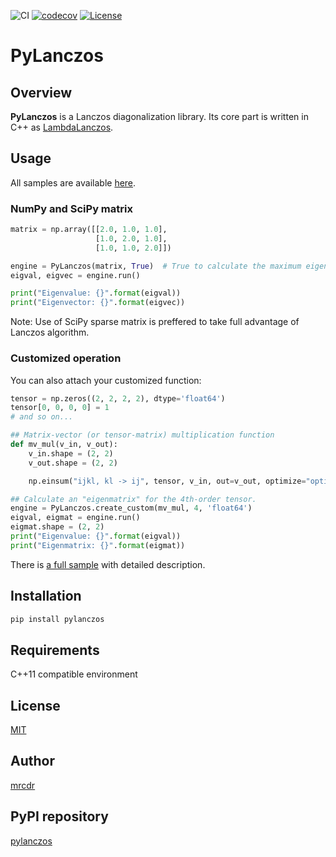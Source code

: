 ![CI](https://github.com/mrcdr/pylanczos/workflows/CI/badge.svg)
[![codecov](https://codecov.io/gh/mrcdr/pylanczos/branch/master/graph/badge.svg?token=CLVRQ8PN1J)]()
[![License](https://img.shields.io/badge/License-MIT-green.svg)]()


# PyLanczos
## Overview
**PyLanczos** is a Lanczos diagonalization library.
Its core part is written in C++ as [LambdaLanczos](https://github.com/mrcdr/lambda-lanczos).

## Usage
All samples are available [here](https://github.com/mrcdr/pylanczos/tree/master/sample).

### NumPy and SciPy matrix
``` python
matrix = np.array([[2.0, 1.0, 1.0],
                   [1.0, 2.0, 1.0],
                   [1.0, 1.0, 2.0]])

engine = PyLanczos(matrix, True)  # True to calculate the maximum eigenvalue.
eigval, eigvec = engine.run()

print("Eigenvalue: {}".format(eigval))
print("Eigenvector: {}".format(eigvec))
```
Note: Use of SciPy sparse matrix is preffered to take full advantage of Lanczos algorithm.

### Customized operation
You can also attach your customized function:
```python
tensor = np.zeros((2, 2, 2, 2), dtype='float64')
tensor[0, 0, 0, 0] = 1
# and so on...

## Matrix-vector (or tensor-matrix) multiplication function
def mv_mul(v_in, v_out):
    v_in.shape = (2, 2)
    v_out.shape = (2, 2)

    np.einsum("ijkl, kl -> ij", tensor, v_in, out=v_out, optimize="optimal")

## Calculate an "eigenmatrix" for the 4th-order tensor.
engine = PyLanczos.create_custom(mv_mul, 4, 'float64')
eigval, eigmat = engine.run()
eigmat.shape = (2, 2)
print("Eigenvalue: {}".format(eigval))
print("Eigenmatrix: {}".format(eigmat))
```
There is [a full sample](https://github.com/mrcdr/pylanczos/tree/master/sample/sample3_custom.py) with detailed description.

## Installation
```sh
pip install pylanczos
```

## Requirements

C++11 compatible environment

## License

[MIT](https://github.com/mrcdr/lambda-lanczos/blob/master/LICENSE)

## Author

[mrcdr](https://github.com/mrcdr)

## PyPI repository

[pylanczos](https://pypi.org/project/pylanczos/)
